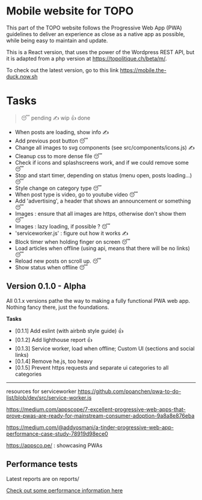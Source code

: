 # Mobile website for TOPO

This part of the TOPO website follows the Progressive Web App (PWA)
guidelines to deliver an experience as close as a native app as
possible,  while being easy to maintain and update.

This is a React version, that uses the power of the Wordpress REST API,
but it is adapted from a php version at
<https://topolitique.ch/beta/m/>.

To check out the latest version, go to this link
<https://mobile.the-duck.now.sh>

# Tasks

> 😴  pending
> ✍️  wip
> 👍  done

-   When posts are loading, show info ✍️
-   Add previous post button 😴
-   Change all images to svg components (see src/components/icons.js) ✍️
-   Cleanup css to more dense file 😴
-   Check if icons and splashscreens work, and if we could remove some
    😴
-   Stop and start timer, depending on status (menu open, posts
    loading...) 😴
-   Style change on category type 😴
-   When post type is video, go to youtube video 😴
-   Add 'advertising', a header that shows an announcement or something
    😴
-   Images : ensure that all images are https, otherwise don't show them
    😴
-   Images : lazy loading, if possible ? 😴
-   'serviceworker.js' : figure out how it works ✍️
-   Block timer when holding finger on screen 😴
-   Load articles when offline (using api, means that there will be no
    links) 😴
-   Reload new posts on scroll up. 😴
-   Show status when offline 😴

## Version 0.1.0 - Alpha

All 0.1.x versions pathe the way to making a fully functional PWA web
app. Nothing fancy there, just the foundations.  

**Tasks**

-   [0.1.1] Add eslint (with airbnb style guide) 👍
-   [0.1.2] Add lighthouse report 👍
-   [0.1.3] Service worker, load when offline; Custom UI (sections and
    social links)
-   [0.1.4] Remove he.js, too heavy
-   [0.1.5] Prevent https requests and separate ui categories to all
    categories 

* * *

resources for serviceworker
<https://github.com/poanchen/pwa-to-do-list/blob/dev/src/service-worker.js>

<https://medium.com/appscope/7-excellent-progressive-web-apps-that-prove-pwas-are-ready-for-mainstream-consumer-adoption-9a8a8e876eba>

<https://medium.com/@addyosmani/a-tinder-progressive-web-app-performance-case-study-78919d98ece0>

<https://appsco.pe/> : showcasing PWAs

## Performance tests

Latest reports are on reports/

[Check out some performance information here](reports/README.md)
